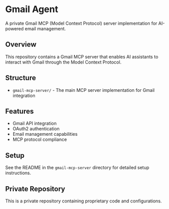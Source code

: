 # Gmail Agent

A private Gmail MCP (Model Context Protocol) server implementation for AI-powered email management.

## Overview

This repository contains a Gmail MCP server that enables AI assistants to interact with Gmail through the Model Context Protocol.

## Structure

- `gmail-mcp-server/` - The main MCP server implementation for Gmail integration

## Features

- Gmail API integration
- OAuth2 authentication
- Email management capabilities
- MCP protocol compliance

## Setup

See the README in the `gmail-mcp-server` directory for detailed setup instructions.

## Private Repository

This is a private repository containing proprietary code and configurations.